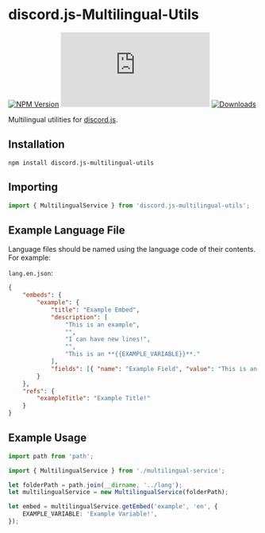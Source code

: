 # discord.js-Multilingual-Utils

[![NPM Version](https://img.shields.io/npm/v/discord.js-multilingual-utils.svg?maxAge=3600)](https://www.npmjs.com/package/discord.js-multilingual-utils)
[![discord.js Version](https://img.shields.io/npm/dependency-version/discord.js-multilingual-utils/discord.js)](https://discord.js.org/)
[![Downloads](https://img.shields.io/npm/dt/discord.js-multilingual-utils.svg?maxAge=3600)](https://www.npmjs.com/package/discord.js-multilingual-utils)

Multilingual utilities for [discord.js](https://github.com/discordjs/discord.js/).

## Installation

`npm install discord.js-multilingual-utils`

## Importing

```typescript
import { MultilingualService } from 'discord.js-multilingual-utils';
```

## Example Language File

Language files should be named using the language code of their contents. For example:

`lang.en.json`:

```json
{
    "embeds": {
        "example": {
            "title": "Example Embed",
            "description": [
                "This is an example",
                "",
                "I can have new lines!",
                "",
                "This is an **{{EXAMPLE_VARIABLE}}**."
            ],
            "fields": [{ "name": "Example Field", "value": "This is an example field!" }]
        }
    },
    "refs": {
        "exampleTitle": "Example Title!"
    }
}
```

## Example Usage

```typescript
import path from 'path';

import { MultilingualService } from './multilingual-service';

let folderPath = path.join(__dirname, '../lang');
let multilingualService = new MultilingualService(folderPath);

let embed = multilingualService.getEmbed('example', 'en', {
    EXAMPLE_VARIABLE: 'Example Variable!',
});
```
